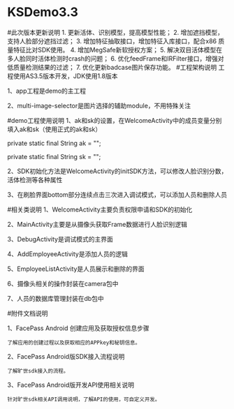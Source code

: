 # KSDemo3.3
#此次版本更新说明
	1. 更新活体、识别模型，提高模型性能；
	2. 增加遮挡模型，支持人脸部分遮挡过滤；
	3. 增加特征抽取接口，增加特征入库接口，配合x86 质量特征比对SDK使用。
	4. 增加MegSafe新软授权方案；
	5. 解决双目活体模型在多人脸同时活体检测时crash的问题；
	6. 优化feedFrame和IRFilter接口，增强对低质量检测结果的过滤；
	7. 优化更新badcase图片保存功能。
#工程架构说明
工程使用AS3.5版本开发，JDK使用1.8版本

1、app工程是demo的主工程

2、multi-image-selector是图片选择的辅助module，不用特殊关注


#demo工程使用说明
1、ak和sk的设置，在WelcomeActivity中的成员变量分别填入ak和sk（使用正式的ak和sk）

private static final String ak = "";

private static final String sk = "";

2、SDK初始化方法是WelcomeActivity的initSDK方法，可以修改人脸识别分数，活体检测等各种属性

3、在刷脸界面bottom部分连续点击三次进入调试模式，可以添加人员和删除人员


#相关类说明
1、WelcomeActivity主要负责权限申请和SDK的初始化

2、MainActivity主要是从摄像头获取Frame数据进行人脸识别逻辑

3、DebugActivity是调试模式的主界面

4、AddEmployeeActivity是添加人员的逻辑

5、EmployeeListActivity是人员展示和删除的界面

6、摄像头相关的操作封装在camera包中

7、人员的数据库管理封装在db包中


#附件文档说明

1、FacePass Android 创建应用及获取授权信息步骤
	
	了解应用的创建过程以及获取相应的APPkey和秘钥信息。

2、FacePass Android版SDK接入流程说明

	了解旷世sdk接入的流程。

3、FacePass Android版开发API使用相关说明
	
	针对旷世sdk相关API调用说明，了解API的使用，可自定义开发。